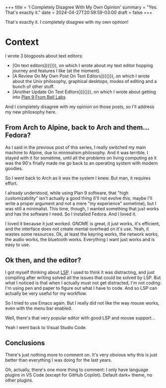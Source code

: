 +++
title = 'I Completely Disagree With My Own Opinion'
summary = "Yes. That's exactly it."
date = 2024-04-27T20:59:59-03:00
draft = false
+++

That's exactly it. I completely disagree with my own opinion!

# Context

I wrote 3 blogposts about text editors:

- [On text editors]({{<ref on-text-editors>}}), on which I wrote about my
  text editor hopping journey and features I like (at the moment).
- [A Review On My Own Post On Text Editors]({{<ref update-on-text-editors>}}),
  on which I wrote about the Unix philosophy, graphical desktops, modes of
  editing and a bunch of other stuff.
- [Another Update On Text Editors]({{<ref update-on-text-editors-again>}}), on
  which I wrote about getting into [Plan 9 From Bell Labs](https://plan9.io/plan9/)

And I completely disagree with my opinion on those posts, so I'll address my new
philosophy here.

## From Arch to Alpine, back to Arch and them... Fedora?

As I said in the previous post of this series, I really switched my main machine
to Alpine, due to minimalism philosophy. And it was terrible. I stayed with it
for sometime, until all the problems on living computing as it was the 90's
finally made me go back to an operating system with modern goodies.

So I went back to Arch as it was the system I knew. But man, it requires effort.

I already understood, while using Plan 9 software, that "high customizability"
isn't actually a good thing (I'll not evolve this, maybe I'll write a proper
argument and not a mere "my experience" sometime), but I was still a minimalist.
This time, though, I wanted something that just works and has the software I
need. So I installed Fedora. And I loved it.

I loved it because it just worked. GNOME is great, it just works, it's
efficient, and the interface does not create mental overhead on it's use. Yeah,
it wastes some resources. Ok, at least the keyring works, the network works, the
audio works, the bluetooth works. Everything I want just works and is easy to
use.

## Ok then, and the editor?

I got myself thinking about
[LSP](https://en.wikipedia.org/wiki/Language_Server_Protocol). I used to think
it was distracting, and just compiling after writing solved all the issues that
could be solved by LSP. But what I noticed is that when I actually must not get
distracted, I'm not coding: I'm using pen and paper to figure out what I have to
code. And so LSP can actually be very useful for my workflow.

So I tried to use Emacs again. But I really did not like the way mouse works,
even with the menu bar enabled.

Well, there's that very popular editor with good LSP and mouse support...

Yeah I went back to Visual Studio Code.

## Conclusions

There's just nothing more to comment on. It's very obvious why this is just
better than everything I was doing for the last years.

Oh, actually, there's one more thing to comment: I only have language plugins in
VS Code (except for GitHub Copilot). Default dark+ theme, no other plugins.
